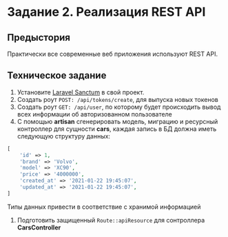 # Задание 2. Реализация REST API

## Предыстория

Практически все современные веб приложения используют REST API.  

## Техническое задание

1. Установите [Laravel Sanctum](https://laravel.com/docs/8.x/sanctum#how-it-works) в свой проект.
1. Создать роут `POST: /api/tokens/create`, для выпуска новых токенов
1. Создать роут `GET: /api/user`, по которому будет происходить вывод 
всех информации об авторизованном пользователе 
1. С помощью **artisan** сгенерировать модель, миграцию и ресурсный 
контроллер для сущности **cars**, каждая запись 
в БД должна иметь следующую структуру данных:

```php
[
    'id' => 1,
    'brand' => 'Volvo',
    'model' => 'XC90',
    'price' => '4000000',
    'created_at' => '2021-01-22 19:45:07',
    'updated_at' => '2021-01-22 19:45:07',
]
```
Типы данных привести в соответствие с хранимой информацией

1. Подготовить защищенный `Route::apiResource` для 
сонтроллера **CarsController**
